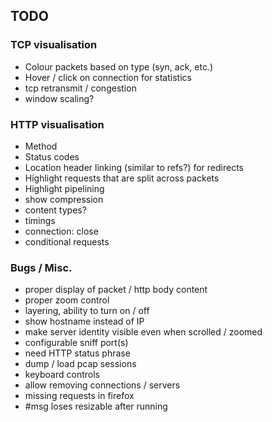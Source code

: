 


## TODO

### TCP visualisation

- Colour packets based on type (syn, ack, etc.)
- Hover / click on connection for statistics
- tcp retransmit / congestion
- window scaling?

### HTTP visualisation

- Method
- Status codes
- Location header linking (similar to refs?) for redirects
- Highlight requests that are split across packets
- Highlight pipelining
- show compression
- content types?
- timings
- connection: close
- conditional requests

### Bugs / Misc.

- proper display of packet / http body content
- proper zoom control
- layering, ability to turn on / off
- show hostname instead of IP
- make server identity visible even when scrolled / zoomed
- configurable sniff port(s)
- need HTTP status phrase
- dump / load pcap sessions
- keyboard controls
- allow removing connections / servers
- missing requests in firefox
- #msg loses resizable after running